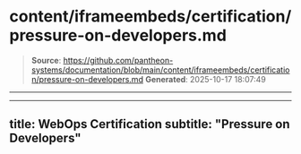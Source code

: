 # content/iframeembeds/certification/pressure-on-developers.md

> **Source**: https://github.com/pantheon-systems/documentation/blob/main/content/iframeembeds/certification/pressure-on-developers.md
> **Generated**: 2025-10-17 18:07:49

---

---
title: WebOps Certification
subtitle: "Pressure on Developers"
---

<Partial file="certification-guide/pressure-on-developers.md" />
